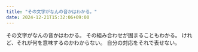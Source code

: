 ```yaml
---
title: "その文字がなんの音かはわかる。"
date: 2024-12-21T15:32:06+09:00
---
```

その文字がなんの音かはわかる。
その組み合わせが固まることもわかる。
けれど、それが何を意味するのかわからない。
自分の対応をそれで表せない。
